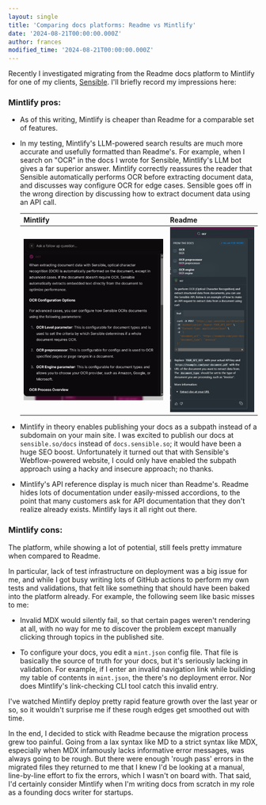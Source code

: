 ```yaml
---
layout: single
title: 'Comparing docs platforms: Readme vs Mintlify'
date: '2024-08-21T00:00:00.000Z'
author: frances
modified_time: '2024-08-21T00:00:00.000Z'
---
```


Recently I investigated migrating from the Readme docs platform to Mintlify for one of my clients, [Sensible](https://sensible.so/). I'll briefly record my impressions here:

### Mintlify pros:

- As of this writing, Mintlify is cheaper than Readme for a comparable set of features.

- In my testing, Mintlify's LLM-powered search results are much more accurate and usefully formatted than Readme's. For example, when I search on "OCR" in the docs I wrote for Sensible, Mintlify's LLM bot gives a far superior answer. Mintlify correctly reassures the reader that Sensible automatically performs OCR before extracting document data, and discusses way configure OCR for edge cases. Sensible goes off in the wrong direction by discussing how to extract document data using an API call.

  | Mintlify                                     | Readme                                       |
  | -------------------------------------------- | -------------------------------------------- |
  | ![Mintlify LLM](/assets/images/llm_mint.png) | ![Readme LLM](/assets/images/llm_readme.png) |
  
- Mintlify in theory enables publishing your docs as a subpath instead of a subdomain on your main site. I was excited to publish our docs at `sensible.so/docs` instead of `docs.sensible.so`; it would have been a huge SEO boost. Unfortunately it turned out that with Sensible's Webflow-powered website, I could only have enabled the subpath approach using a hacky and insecure approach; no thanks.

- Mintlify's API reference display is much nicer than Readme's. Readme hides lots of documentation under easily-missed accordions, to the point that many customers ask for API documentation that they don't realize already exists. Mintlify lays it all right out there.

### Mintlify cons:

The platform, while showing a lot of potential, still feels pretty immature when compared to Readme.

In particular, lack of test infrastructure on deployment was a big issue for me, and while I got busy writing lots of GitHub actions to perform my own tests and validations, that felt like something that should have been baked into the platform already. For example, the following seem like basic misses to me:

  - Invalid MDX would silently fail, so that certain pages weren't rendering at all, with no way for me to discover the problem except manually clicking through topics in the published site.

  - To configure your docs, you edit a `mint.json` config file. That file is basically the source of truth for your docs, but it's seriously lacking in validation. For example, if I enter an invalid navigation link while building my table of contents in `mint.json`,  the there's no deployment error. Nor does Mintlify's link-checking CLI tool catch this invalid entry.

I've watched Mintlify deploy pretty rapid feature growth over the last year or so, so it wouldn't surprise me if these rough edges get smoothed out with time.

In the end, I decided to stick with Readme because the migration process grew too painful. Going from a lax syntax like MD to a strict syntax like MDX, especially when MDX infamously lacks informative error messages, was always going to be rough. But there were enough 'rough pass' errors in the migrated files they returned to me that I knew I'd be looking at a manual, line-by-line effort to fix the errors, which I wasn't on board with. That said, I'd certainly consider Mintlify when I'm writing docs from scratch in my role as a founding docs writer for startups.
